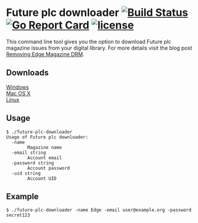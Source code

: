 # Future plc downloader [![Build Status](https://travis-ci.org/Metalnem/edge-magazine-downloader.svg?branch=master)](https://travis-ci.org/Metalnem/edge-magazine-downloader) [![Go Report Card](https://goreportcard.com/badge/github.com/metalnem/edge-magazine-downloader)](https://goreportcard.com/report/github.com/metalnem/edge-magazine-downloader) [![license](https://img.shields.io/badge/license-MIT-blue.svg?style=flat)](https://raw.githubusercontent.com/metalnem/edge-magazine-downloader/master/LICENSE)

This command line tool gives you the option to download Future plc magazine issues from your digital library. For more details visit the blog post
[Removing Edge Magazine DRM](https://mijailovic.net/2017/01/22/removing-edge-magazine-drm/).

## Downloads

[Windows](https://github.com/Metalnem/edge-magazine-downloader/releases/download/v1.0.0/edge-magazine-downloader-win64-1.0.0.zip)  
[Mac OS X](https://github.com/Metalnem/edge-magazine-downloader/releases/download/v1.0.0/edge-magazine-downloader-darwin64-1.0.0.zip)  
[Linux](https://github.com/Metalnem/edge-magazine-downloader/releases/download/v1.0.0/edge-magazine-downloader-linux64-1.0.0.zip)

## Usage

```
$ ./future-plc-downloader
Usage of Future plc downloader:
  -name
    	Magazine name
  -email string
    	Account email
  -password string
    	Account password
  -uid string
    	Account UID
```

## Example

```
$ ./future-plc-downloader -name Edge -email user@example.org -password secret123 
```